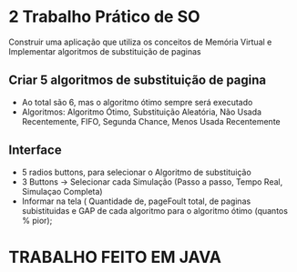 # 2 Trabalho Prático de SO
Construir uma aplicação que utiliza os conceitos de Memória Virtual e Implementar algoritmos de substituição de paginas

## Criar 5 algoritmos de substituição de pagina
-  Ao total são 6, mas o algoritmo ótimo sempre será executado
-  Algoritmos: Algoritmo Ótimo, Substituição Aleatória, Não Usada Recentemente, FIFO, Segunda Chance, Menos Usada Recentemente

## Interface
- 5 radios buttons, para selecionar o Algoritmo de substituição
- 3 Buttons -> Selecionar cada Simulação (Passo a passo, Tempo Real, Simulaçao Completa)
- Informar na tela ( Quantidade de, pageFoult total, de paginas subistituidas e GAP de cada algoritmo para o algoritmo ótimo (quantos % pior);

# TRABALHO FEITO EM JAVA 
